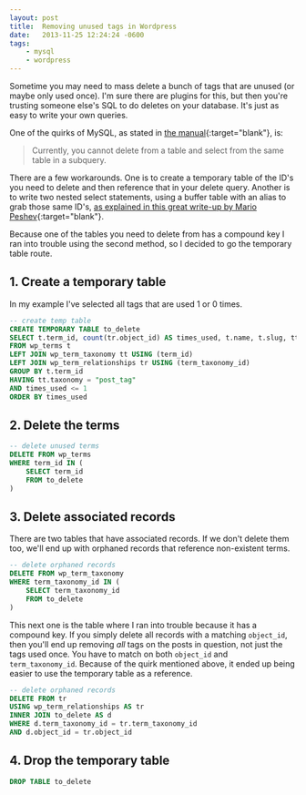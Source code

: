 ```yaml
---
layout: post
title:  Removing unused tags in Wordpress
date:   2013-11-25 12:24:24 -0600
tags:
    - mysql
    - wordpress
---
```


Sometime you may need to mass delete a bunch of tags that are unused (or maybe only used once). I'm sure there are plugins for this, but then you're trusting someone else's SQL to do deletes on your database. It's just as easy to write your own queries.

One of the quirks of MySQL, as stated in [the manual](http://dev.mysql.com/doc/refman/5.1/en/delete.html){:target="blank"}, is:

>Currently, you cannot delete from a table and select from the same table in a subquery.

There are a few workarounds. One is to create a temporary table of the ID's you need to delete and then reference that in your delete query. Another is to write two nested select statements, using a buffer table with an alias to grab those same ID's, [as explained in this great write-up by Mario Peshev](http://devwp.eu/deleting-wordpress-records-based-on-nested-selects/){:target="blank"}. 

Because one of the tables you need to delete from has a compound key I ran into trouble using the second method, so I decided to go the temporary table route.

## 1. Create a temporary table

In my example I've selected all tags that are used 1 or 0 times.

```sql
-- create temp table
CREATE TEMPORARY TABLE to_delete
SELECT t.term_id, count(tr.object_id) AS times_used, t.name, t.slug, tt.term_taxonomy_id, tt.taxonomy, tr.object_id
FROM wp_terms t
LEFT JOIN wp_term_taxonomy tt USING (term_id)
LEFT JOIN wp_term_relationships tr USING (term_taxonomy_id)
GROUP BY t.term_id
HAVING tt.taxonomy = "post_tag"
AND times_used <= 1
ORDER BY times_used
```

## 2. Delete the terms

```sql
-- delete unused terms
DELETE FROM wp_terms
WHERE term_id IN (
    SELECT term_id
    FROM to_delete
)
```

## 3. Delete associated records

There are two tables that have associated records. If we don't delete them too, we'll end up with orphaned records that reference non-existent terms.

```sql
-- delete orphaned records
DELETE FROM wp_term_taxonomy
WHERE term_taxonomy_id IN (
    SELECT term_taxonomy_id
    FROM to_delete
)
```

This next one is the table where I ran into trouble because it has a compound key. If you simply delete all records with a matching `object_id`, then you'll end up removing *all* tags on the posts in question, not just the tags used once. You have to match on both `object_id` and `term_taxonomy_id`. Because of the quirk mentioned above, it ended up being easier to use the temporary table as a reference.

```sql
-- delete orphaned records
DELETE FROM tr
USING wp_term_relationships AS tr
INNER JOIN to_delete AS d 
WHERE d.term_taxonomy_id = tr.term_taxonomy_id
AND d.object_id = tr.object_id
```

## 4. Drop the temporary table

```sql
DROP TABLE to_delete
```

